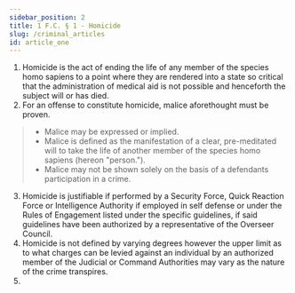 ```yaml
---
sidebar_position: 2
title: 1 F.C. § 1 - Homicide
slug: /criminal_articles
id: article_one
---
```


 1. Homicide is the act of ending the life of any member of the species homo sapiens to a point where they are rendered into a state so critical that the administration of medical aid is not possible and henceforth the subject will or has died.
 2. For an offense to constitute homicide, malice aforethought must be proven.
 > * Malice may be expressed or implied.
 > * Malice is defined as the manifestation of a clear, pre-meditated will to take the life of another member of the species homo sapiens (hereon "person.").
 > * Malice may not be shown solely on the basis of a defendants participation in a crime.
 3. Homicide is justifiable if performed by a Security Force, Quick Reaction Force or Intelligence Authority if employed in self defense or under the Rules of Engagement listed under the specific guidelines, if said guidelines have been authorized by a representative of the Overseer Council.
 4. Homicide is not defined by varying degrees however the upper limit as to what charges can be levied against an individual by an authorized member of the Judicial or Command Authorities may vary as the nature of the crime transpires.
 5. 
